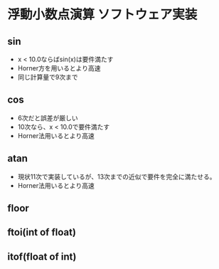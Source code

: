 # 浮動小数点演算 ソフトウェア実装

## sin
- x < 10.0ならばsin(x)は要件満たす
- Horner方を用いるとより高速
- 同じ計算量で9次まで

## cos
- 6次だと誤差が厳しい
- 10次なら、x < 10.0で要件満たす
- Horner法用いるとより高速

## atan
- 現状11次で実装しているが、13次までの近似で要件を完全に満たせる。
- Horner法用いるとより高速

## floor

## ftoi(int of float)

## itof(float of int)